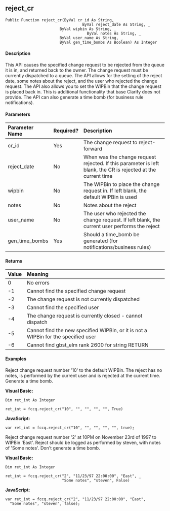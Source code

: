reject_cr
---------

```
Public Function reject_cr(ByVal cr_id As String, _
  						          ByVal reject_date As String, _
                        ByVal wipbin As String, _
						            ByVal notes As String, _
                        ByVal user_name As String, _
                        ByVal gen_time_bombs As Boolean) As Integer
```

#### Description

This API causes the specified change request to be rejected from the queue it is in, and returned back to the owner. The change request must be currently dispatched to a queue. The API allows for the setting of the reject date, some notes about the reject, and the user who rejected the change request. The API also allows you to set the WIPBin that the change request is placed back in. This is additional functionality that base Clarify does not provide. The API can also generate a time bomb (for business rule notifications).

#### Parameters

| Parameter Name | Required? | Description |
|:--- |:--- |:--- |
| cr_id | Yes | The change request to reject-forward |
| reject_date | No | When was the change request rejected. If this parameter is left blank, the CR is rejected at the current time |
| wipbin | No | The WIPBin to place the change request in. If left blank, the default WIPBin is used |
| notes | No | Notes about the reject |
| user_name | No | The user who rejected the change request. If left blank, the current user performs the reject |
| gen_time_bombs | Yes | Should a time_bomb be generated (for notifications/business rules) |

#### Returns

| Value | Meaning |
|:--- |:--- |
| 0 | No errors |
| -1 | Cannot find the specified change request |
| -2 | The change request is not currently dispatched |
| -3 | Cannot find the specified user |
| -4 | The change request is currently closed - cannot dispatch |
| -5 | Cannot find the new specified WIPBin, or it is not a WIPBin for the specified user |
| -6 | Cannot find gbst_elm rank 2600 for string RETURN |

#### Examples

Reject change request number '10' to the default WIPBin. The reject has no notes, is performed by the current user and is rejected at the current time. Generate a time bomb.

**Visual Basic:**
```
Dim ret_int As Integer

ret_int = fccq.reject_cr("10", "", "", "", "", True)
```

**JavaScript:**
```
var ret_int = fccq.reject_cr("10", "", "", "", "", true);
```

Reject change request number '2' at 10PM on November 23rd of 1997 to WIPBin 'East'. Reject should be logged as performed by steven, with notes of 'Some notes'. Don't generate a time bomb.

**Visual Basic:**
```
Dim ret_int As Integer

ret_int = fccq.reject_cr("2", "11/23/97 22:00:00", "East", _
                         "Some notes", "steven", False)
```

**JavaScript:**
```
var ret_int = fccq.reject_cr("2", "11/23/97 22:00:00", "East",
  "Some notes", "steven", false);
```
